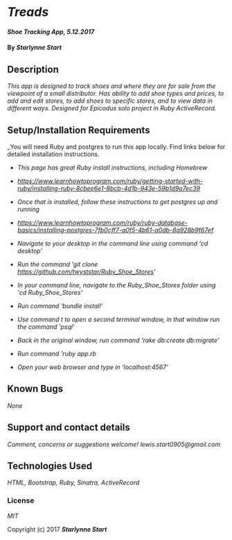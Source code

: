 # _Treads_

#### _Shoe Tracking App, 5.12.2017_

#### By _**Starlynne Start**_

## Description

_This app is designed to track shoes and where they are for sale from the viewpoint of a small distributor. Has ability to add shoe types and prices, to add and edit stores, to add shoes to specific stores, and to view data in different ways. Designed for Epicodus solo project in Ruby ActiveRecord._

## Setup/Installation Requirements
_You will need Ruby and postgres to run this app locally. Find links below for detailed installation instructions.

* _This page has great Ruby install instructions, including Homebrew_
* _https://www.learnhowtoprogram.com/ruby/getting-started-with-ruby/installing-ruby-8cbee6e1-8bcb-4d1b-943e-59b1d9a7ec39_
* _Once that is installed, follow these instructions to get postgres up and running_
* _https://www.learnhowtoprogram.com/ruby/ruby-database-basics/installing-postgres-7fb0cff7-a0f5-4b61-a0db-8a928b9f67ef_
* _Navigate to your desktop in the command line using command 'cd desktop'_
* _Run the command 'git clone https://github.com/twyststar/Ruby_Shoe_Stores'_

* _In your command line, navigate to the Ruby_Shoe_Stores folder using 'cd Ruby_Shoe_Stores'_
* _Run command 'bundle install'_
* _Use command t to open a second terminal window, in that window run the command 'psql'_
* _Back in the original window, run command 'rake db:create db:migrate'_
* _Run command 'ruby app.rb_
* _Open your web browser and type in 'localhost:4567'_

## Known Bugs

_None_

## Support and contact details

_Comment, concerns or suggestions welcome! lewis.start0905@gmail.com_

## Technologies Used

_HTML, Bootstrap, Ruby, Sinatra, ActiveRecord_

### License

*MIT*

Copyright (c) 2017 **_Starlynne Start_**
